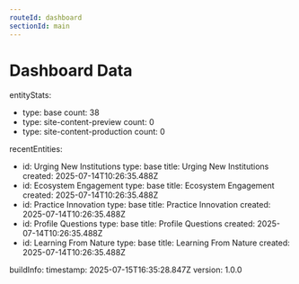 ```yaml
---
routeId: dashboard
sectionId: main
---
```

# Dashboard Data

entityStats:
  - type: base
    count: 38
  - type: site-content-preview
    count: 0
  - type: site-content-production
    count: 0

recentEntities:
  - id: Urging New Institutions
    type: base
    title: Urging New Institutions
    created: 2025-07-14T10:26:35.488Z
  - id: Ecosystem Engagement
    type: base
    title: Ecosystem Engagement
    created: 2025-07-14T10:26:35.488Z
  - id: Practice Innovation
    type: base
    title: Practice Innovation
    created: 2025-07-14T10:26:35.488Z
  - id: Profile Questions
    type: base
    title: Profile Questions
    created: 2025-07-14T10:26:35.488Z
  - id: Learning From Nature
    type: base
    title: Learning From Nature
    created: 2025-07-14T10:26:35.488Z

buildInfo:
  timestamp: 2025-07-15T16:35:28.847Z
  version: 1.0.0
